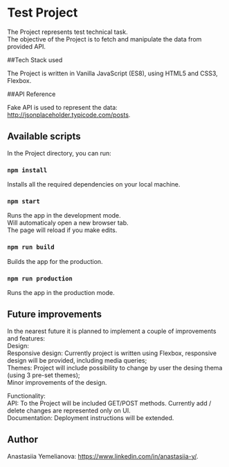 # Test Project

The Project represents test technical task. <br>
The objective of the Project is to fetch and manipulate the data from provided API.

##Tech Stack used

The Project is written in Vanilla JavaScript (ES8), using HTML5 and CSS3, Flexbox. 

##API Reference

Fake API is used to represent the data: http://jsonplaceholder.typicode.com/posts.

## Available scripts

In the Project directory, you can run:

### `npm install`
Installs all the required dependencies on your local machine.

### `npm start`
Runs the app in the development mode.<br>
Will automaticaly open a new browser tab.<br>
The page will reload if you make edits.

### `npm run build`
Builds the app for the production.

### `npm run production`
Runs the app in the production mode.

## Future improvements
In the nearest future it is planned to implement a couple of improvements and features: <br>
Design: <br>
Responsive design: Currently project is written using Flexbox, responsive design will be provided, including media queries; <br>
Themes: Project will include possibility to change by user the desing thema (using 3 pre-set themes); <br>
Minor improvements of the design. <br>

Functionality: <br>
API: To the Project will be included GET/POST methods. Currently add / delete changes are represented only on UI. <br>
Documentation: Deployment instructions will be extended. <br>

## Author
Anastasiia Yemelianova: https://www.linkedin.com/in/anastasiia-y/.
